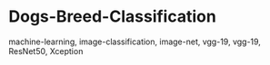 # Dogs-Breed-Classification
machine-learning, image-classification, image-net, vgg-19, vgg-19, ResNet50, Xception 
